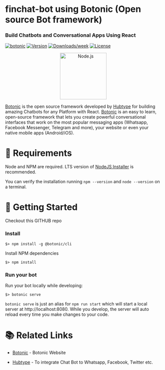 # finchat-bot using Botonic (Open source Bot framework)
### Build Chatbots and Conversational Apps Using React

[![botonic](https://img.shields.io/badge/cli-botonic-brightgreen.svg)](https://botonic.io)
[![Version](https://img.shields.io/npm/v/@botonic/cli.svg)](https://npmjs.org/package/@botonic/cli)
[![Downloads/week](https://img.shields.io/npm/dw/@botonic/cli.svg)](https://npmjs.org/package/@botonic/cli)
[![License](https://img.shields.io/npm/l/@botonic/cli.svg)](https://github.com/hubtype/botonic/blob/master/package.json)

<p align="center">
  <a  href="https://botonic.io/">
    <img alt="Node.js" src="https://botonic.io/images/botonic_react_logo-p-500.png" width="150"/>
  </a>
</p>

[Botonic](https://botonic.io) is the open source framework developed by [Hubtype](https://www.hubtype.com) for building amazing Chatbots for any Platform with React. [Botonic](https://botonic.io) is an easy to learn, open-source framework that lets you create powerful conversational interfaces that work on the most popular messaging apps (Whatsapp, Facebook Messenger, Telegram and more), your website or even your native mobile apps (Android/iOS).

# 📌 Requirements

Node and NPM are required. LTS version of [NodeJS Installer](https://nodejs.org/) is recommended.

You can verify the installation running `npm --version` and `node --version` on a terminal.

# 🚀 Getting Started

Checkout this GITHUB repo

### Install

```
$> npm install -g @botonic/cli
```
Install NPM dependencies 

```
$> npm install
```

### Run your bot

Run your bot locally while developing:

```
$> botonic serve
```

`botonic serve` is just an alias for `npm run start` which will start a local server at http://localhost:8080. While you develop, the server will auto reload every time you make changes to your code.


# 📚 Related Links

- [Botonic](https://botonic.io) - Botonic Website

- [Hubtype](https://hubtype.com) - To integrate Chat Bot to Whatsapp, Facebook, Twitter etc. 